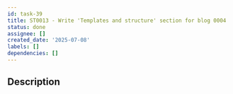 ```yaml
---
id: task-39
title: ST0013 - Write 'Templates and structure' section for blog 0004
status: done
assignee: []
created_date: '2025-07-08'
labels: []
dependencies: []
---
```


## Description

